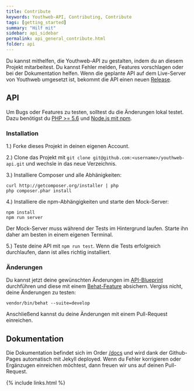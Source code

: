 ```yaml
---
title: Contribute
keywords: Youthweb-API, Contributing, Contribute
tags: [getting_started]
summary: "Hilf mit"
sidebar: api_sidebar
permalink: api_general_contribute.html
folder: api
---
```


Du kannst mithelfen, die Youthweb-API zu gestalten, indem du an diesem Projekt mitarbeitest. Du kannst Fehler melden, Features vorschlagen oder bei der Dokumentation helfen. Wenn die geplante API auf dem Live-Server von Youthweb umgesetzt ist, bekommt die API einen neuen [Release](https://github.com/youthweb/youthweb-api/releases).

## API

Um Bugs oder Features zu testen, solltest du die Änderungen lokal testet. Dazu benötigst du [PHP >= 5.6](http://php.net/) und [Node.js mit npm](https://nodejs.org/de/download/).

### Installation

1.) Forke dieses Projekt in deinen eigenen Account.

2.) Clone das Projekt mit ```git clone git@github.com:<username>/youthweb-api.git``` und wechsle in das neue Verzeichnis.

3.) Installiere Composer und alle Abhänigkeiten:

  ```
  curl http://getcomposer.org/installer | php
  php composer.phar install
  ```

4.) Installiere die npm-Abhängigkeiten und starte den Mock-Server:

  ```
  npm install
  npm run server
  ```

Der Mock-Server muss während der Tests im Hintergrund laufen. Starte ihn daher am besten in einem eigenen Terminal.

5.) Teste deine API mit ```npm run test```. Wenn die Tests erfolgreich durchlaufen, dann ist alles richtig installiert.

### Änderungen

Du kannst jetzt deine gewünschten Änderungen im [API-Blueprint](apiary.apib) durchführen und diese mit einem [Behat-Feature](features/apiblueprint) absichern. Vergiss nicht, deine Änderungen zu testen:

```
vendor/bin/behat --suite=develop
```

Anschließend kannst du deine Änderungen mit einem Pull-Request einreichen.

## Dokumentation

Die Dokumentation befindet sich im Order [/docs](https://github.com/youthweb/youthweb-api/tree/master/docs) und wird dank der Github-Pages automatisch mit Jekyll deployed. Wenn du Fehler korrigieren oder Ergänzugen einreichen möchtest, dann freuen wir uns auf deinen Pull-Request.

{% include links.html %}
